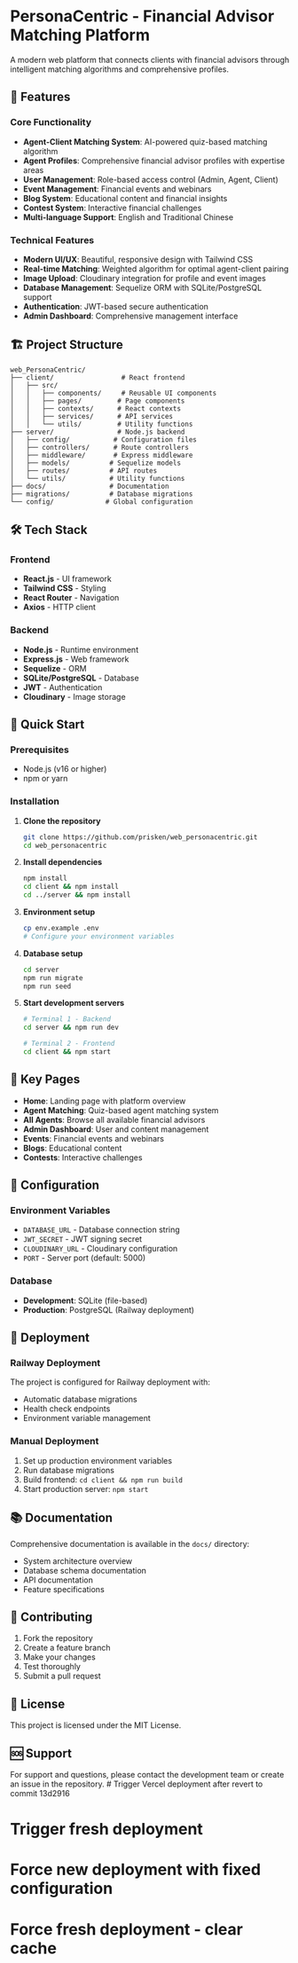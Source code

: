 # PersonaCentric - Financial Advisor Matching Platform

A modern web platform that connects clients with financial advisors through intelligent matching algorithms and comprehensive profiles.

## 🚀 Features

### Core Functionality
- **Agent-Client Matching System**: AI-powered quiz-based matching algorithm
- **Agent Profiles**: Comprehensive financial advisor profiles with expertise areas
- **User Management**: Role-based access control (Admin, Agent, Client)
- **Event Management**: Financial events and webinars
- **Blog System**: Educational content and financial insights
- **Contest System**: Interactive financial challenges
- **Multi-language Support**: English and Traditional Chinese

### Technical Features
- **Modern UI/UX**: Beautiful, responsive design with Tailwind CSS
- **Real-time Matching**: Weighted algorithm for optimal agent-client pairing
- **Image Upload**: Cloudinary integration for profile and event images
- **Database Management**: Sequelize ORM with SQLite/PostgreSQL support
- **Authentication**: JWT-based secure authentication
- **Admin Dashboard**: Comprehensive management interface

## 🏗️ Project Structure

```
web_PersonaCentric/
├── client/                 # React frontend
│   ├── src/
│   │   ├── components/     # Reusable UI components
│   │   ├── pages/         # Page components
│   │   ├── contexts/      # React contexts
│   │   ├── services/      # API services
│   │   └── utils/         # Utility functions
├── server/                # Node.js backend
│   ├── config/           # Configuration files
│   ├── controllers/      # Route controllers
│   ├── middleware/       # Express middleware
│   ├── models/          # Sequelize models
│   ├── routes/          # API routes
│   └── utils/           # Utility functions
├── docs/                # Documentation
├── migrations/          # Database migrations
└── config/             # Global configuration
```

## 🛠️ Tech Stack

### Frontend
- **React.js** - UI framework
- **Tailwind CSS** - Styling
- **React Router** - Navigation
- **Axios** - HTTP client

### Backend
- **Node.js** - Runtime environment
- **Express.js** - Web framework
- **Sequelize** - ORM
- **SQLite/PostgreSQL** - Database
- **JWT** - Authentication
- **Cloudinary** - Image storage

## 🚀 Quick Start

### Prerequisites
- Node.js (v16 or higher)
- npm or yarn

### Installation

1. **Clone the repository**
   ```bash
   git clone https://github.com/prisken/web_personacentric.git
   cd web_personacentric
   ```

2. **Install dependencies**
   ```bash
   npm install
   cd client && npm install
   cd ../server && npm install
   ```

3. **Environment setup**
   ```bash
   cp env.example .env
   # Configure your environment variables
   ```

4. **Database setup**
   ```bash
   cd server
   npm run migrate
   npm run seed
   ```

5. **Start development servers**
   ```bash
   # Terminal 1 - Backend
   cd server && npm run dev
   
   # Terminal 2 - Frontend
   cd client && npm start
   ```

## 📱 Key Pages

- **Home**: Landing page with platform overview
- **Agent Matching**: Quiz-based agent matching system
- **All Agents**: Browse all available financial advisors
- **Admin Dashboard**: User and content management
- **Events**: Financial events and webinars
- **Blogs**: Educational content
- **Contests**: Interactive challenges

## 🔧 Configuration

### Environment Variables
- `DATABASE_URL` - Database connection string
- `JWT_SECRET` - JWT signing secret
- `CLOUDINARY_URL` - Cloudinary configuration
- `PORT` - Server port (default: 5000)

### Database
- **Development**: SQLite (file-based)
- **Production**: PostgreSQL (Railway deployment)

## 🚀 Deployment

### Railway Deployment
The project is configured for Railway deployment with:
- Automatic database migrations
- Health check endpoints
- Environment variable management

### Manual Deployment
1. Set up production environment variables
2. Run database migrations
3. Build frontend: `cd client && npm run build`
4. Start production server: `npm start`

## 📚 Documentation

Comprehensive documentation is available in the `docs/` directory:
- System architecture overview
- Database schema documentation
- API documentation
- Feature specifications

## 🤝 Contributing

1. Fork the repository
2. Create a feature branch
3. Make your changes
4. Test thoroughly
5. Submit a pull request

## 📄 License

This project is licensed under the MIT License.

## 🆘 Support

For support and questions, please contact the development team or create an issue in the repository. # Trigger Vercel deployment after revert to commit 13d2916
# Trigger fresh deployment
# Force new deployment with fixed configuration
# Force fresh deployment - clear cache
